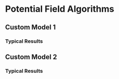 # Potential Field Algorithms

## Custom Model 1


### Typical Results

## Custom Model 2


### Typical Results